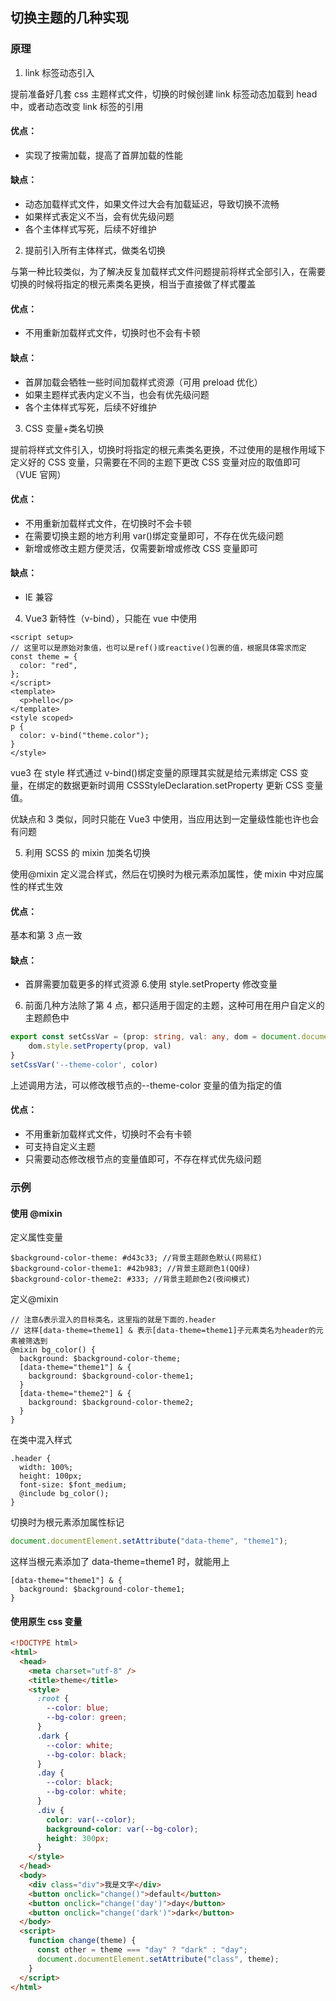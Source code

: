 ## 切换主题的几种实现

### 原理

1. link 标签动态引入

提前准备好几套 css 主题样式文件，切换的时候创建 link 标签动态加载到 head 中，或者动态改变 link 标签的引用

#### 优点：

- 实现了按需加载，提高了首屏加载的性能

#### 缺点：

- 动态加载样式文件，如果文件过大会有加载延迟，导致切换不流畅
- 如果样式表定义不当，会有优先级问题
- 各个主体样式写死，后续不好维护

2. 提前引入所有主体样式，做类名切换

与第一种比较类似，为了解决反复加载样式文件问题提前将样式全部引入，在需要切换的时候将指定的根元素类名更换，相当于直接做了样式覆盖

#### 优点：

- 不用重新加载样式文件，切换时也不会有卡顿

#### 缺点：

- 首屏加载会牺牲一些时间加载样式资源（可用 preload 优化）
- 如果主题样式表内定义不当，也会有优先级问题
- 各个主体样式写死，后续不好维护

3. CSS 变量+类名切换

提前将样式文件引入，切换时将指定的根元素类名更换，不过使用的是根作用域下定义好的 CSS 变量，只需要在不同的主题下更改 CSS 变量对应的取值即可（VUE 官网）

#### 优点：

- 不用重新加载样式文件，在切换时不会卡顿
- 在需要切换主题的地方利用 var()绑定变量即可，不存在优先级问题
- 新增或修改主题方便灵活，仅需要新增或修改 CSS 变量即可

#### 缺点：

- IE 兼容

4. Vue3 新特性（v-bind），只能在 vue 中使用

```vue
<script setup>
// 这里可以是原始对象值，也可以是ref()或reactive()包裹的值，根据具体需求而定
const theme = {
  color: "red",
};
</script>
<template>
  <p>hello</p>
</template>
<style scoped>
p {
  color: v-bind("theme.color");
}
</style>
```

vue3 在 style 样式通过 v-bind()绑定变量的原理其实就是给元素绑定 CSS 变量，在绑定的数据更新时调用 CSSStyleDeclaration.setProperty 更新 CSS 变量值。

优缺点和 3 类似，同时只能在 Vue3 中使用，当应用达到一定量级性能也许也会有问题

5. 利用 SCSS 的 mixin 加类名切换

使用@mixin 定义混合样式，然后在切换时为根元素添加属性，使 mixin 中对应属性的样式生效

#### 优点：

基本和第 3 点一致

#### 缺点：

- 首屏需要加载更多的样式资源 6.使用 style.setProperty 修改变量

6. 前面几种方法除了第 4 点，都只适用于固定的主题，这种可用在用户自定义的主题颜色中

```TypeScript
export const setCssVar = (prop: string, val: any, dom = document.documentElement) => {
    dom.style.setProperty(prop, val)
}
setCssVar('--theme-color', color)
```

上述调用方法，可以修改根节点的--theme-color 变量的值为指定的值

#### 优点：

- 不用重新加载样式文件，切换时不会有卡顿
- 可支持自定义主题
- 只需要动态修改根节点的变量值即可，不存在样式优先级问题

### 示例

#### 使用 @mixin

定义属性变量

```less
$background-color-theme: #d43c33; //背景主题颜色默认(网易红)
$background-color-theme1: #42b983; //背景主题颜色1(QQ绿)
$background-color-theme2: #333; //背景主题颜色2(夜间模式)
```

定义@mixin

```less
// 注意&表示混入的目标类名，这里指的就是下面的.header
// 这样[data-theme=theme1] & 表示[data-theme=theme1]子元素类名为header的元素被筛选到
@mixin bg_color() {
  background: $background-color-theme;
  [data-theme="theme1"] & {
    background: $background-color-theme1;
  }
  [data-theme="theme2"] & {
    background: $background-color-theme2;
  }
}
```

在类中混入样式

```less
.header {
  width: 100%;
  height: 100px;
  font-size: $font_medium;
  @include bg_color();
}
```

切换时为根元素添加属性标记

```js
document.documentElement.setAttribute("data-theme", "theme1");
```

这样当根元素添加了 data-theme=theme1 时，就能用上

```less
[data-theme="theme1"] & {
  background: $background-color-theme1;
}
```

#### 使用原生 css 变量

```html
<!DOCTYPE html>
<html>
  <head>
    <meta charset="utf-8" />
    <title>theme</title>
    <style>
      :root {
        --color: blue;
        --bg-color: green;
      }
      .dark {
        --color: white;
        --bg-color: black;
      }
      .day {
        --color: black;
        --bg-color: white;
      }
      .div {
        color: var(--color);
        background-color: var(--bg-color);
        height: 300px;
      }
    </style>
  </head>
  <body>
    <div class="div">我是文字</div>
    <button onclick="change()">default</button>
    <button onclick="change('day')">day</button>
    <button onclick="change('dark')">dark</button>
  </body>
  <script>
    function change(theme) {
      const other = theme === "day" ? "dark" : "day";
      document.documentElement.setAttribute("class", theme);
    }
  </script>
</html>
```
